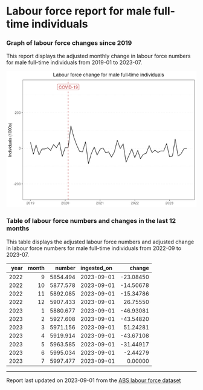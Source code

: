 Labour force report for male full-time individuals
================

### Graph of labour force changes since 2019

This report displays the adjusted monthly change in labour force numbers
for male full-time individuals from 2019-01 to 2023-07.

![](male_full-time_report_files/figure-gfm/unnamed-chunk-2-1.png)<!-- -->

### Table of labour force numbers and changes in the last 12 months

This table displays the adjusted labour force numbers and adjusted
change in labour force numbers for male full-time individuals from
2022-09 to 2023-07.

| year | month |   number | ingested_on |    change |
|-----:|------:|---------:|:------------|----------:|
| 2022 |     9 | 5854.494 | 2023-09-01  | -23.08450 |
| 2022 |    10 | 5877.578 | 2023-09-01  | -14.50678 |
| 2022 |    11 | 5892.085 | 2023-09-01  | -15.34786 |
| 2022 |    12 | 5907.433 | 2023-09-01  |  26.75550 |
| 2023 |     1 | 5880.677 | 2023-09-01  | -46.93081 |
| 2023 |     2 | 5927.608 | 2023-09-01  | -43.54820 |
| 2023 |     3 | 5971.156 | 2023-09-01  |  51.24281 |
| 2023 |     4 | 5919.914 | 2023-09-01  | -43.67108 |
| 2023 |     5 | 5963.585 | 2023-09-01  | -31.44917 |
| 2023 |     6 | 5995.034 | 2023-09-01  |  -2.44279 |
| 2023 |     7 | 5997.477 | 2023-09-01  |   0.00000 |

------------------------------------------------------------------------

Report last updated on 2023-09-01 from the [ABS labour force
dataset](https://www.abs.gov.au/statistics/labour/employment-and-unemployment/labour-force-australia/latest-release)
